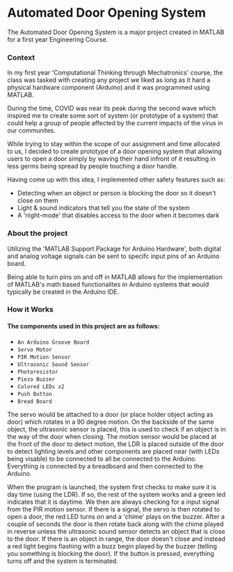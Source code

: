 
# Automated Door Opening System

The Automated Door Opening System is a major project created in MATLAB for 
a first year Engineering Course.

### Context
In my first year 'Computational Thinking through Mechatronics' course,
the class was tasked with creating any project we liked as long as it hard a physical
hardware component (Arduino) and it was programmed using MATLAB.

During the time, COVID was near its peak during the second wave which 
inspired me to create some sort of system (or prototype of a system) 
that could help a group of people affected by the current impacts of the
virus in our communites.

While trying to stay within the scope of our assignment and time allocated to 
us, I decided to create prototype of a door opening system that allowing users
to open a door simply by waving their hand infront of it resulting in less germs
being spread by people touching a door handle.

Having come up with this idea, I implemented other safety features such as:
* Detecting when an object or person is blocking the door so it doesn't close on them
* Light & sound indicators that tell you the state of the system
* A 'night-mode' that disables access to the door when it becomes dark

### About the project
Utilizing the 'MATLAB Support Package for Arduino Hardware', both digital
and analog voltage signals can be sent to specifc input pins of an Arduino board.

Being able to turn pins on and off in MATLAB allows for the implementation
of MATLAB's math based functionalites in Arduino systems that would typically
be created in the Arduino IDE.

### How it Works
#### The components used in this project are as follows:
* `An Arduino Groove Board`
* `Servo Motor`
* `PIR Motion Sensor`
* `Ultrasonic Sound Sensor`
* `Photoresistor`
* `Piezo Buzzer`
* `Colored LEDs x2`
* `Push Button`
* `Bread Board`

The servo would be attached to a door (or place holder object acting as door) which rotates in a 90 degree motion.
On the backside of the same object, the ultrasonic sensor is placed, this is used to check 
if an object is in the way of the door when closing. The motion sensor would be placed at the front of the door to 
detect motion, the LDR is placed outside of the door to detect lighting levels and other components are placed near (with LEDs being visable) to be connected to all be
connected to the Arduino. Everything is connected by a breadboard and then connected to the Arduino.

When the program is launched, the system first checks to make sure it is day time (using the LDR).
If so, the rest of the system works and a green led indicates that it is daytime. We then are always checking for a input signal from the PIR motion sensor.
If there is a signal, the servo is then rotated to open a door, the red LED turns on and a 'chime' plays on the buzzer. After a couple of seconds
the door is then rotate back along with the chime played in reverse unless the ultrasonic sound sensor detects an object that is close to the door.
If there is an object in range, the door doesn't close and instead a red light begins flashing with a buzz begin played by the buzzer (telling you something is blocking the door).
If the button is pressed, everything turns off and the system is terminated.